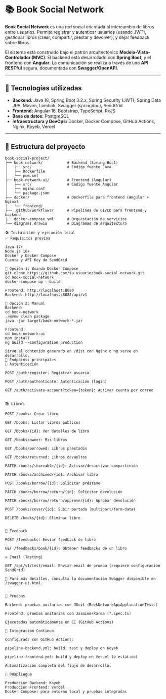 # 📚 Book Social Network

**Book Social Network** es una red social orientada al intercambio de libros entre usuarios. Permite registrar y autenticar usuarios (usando JWT), gestionar libros (crear, compartir, prestar y devolver), y dejar feedback sobre libros. 

El sistema está construido bajo el patrón arquitectónico **Modelo-Vista-Controlador (MVC)**. El backend está desarrollado con **Spring Boot**, y el frontend con **Angular**. La comunicación se realiza a través de una **API RESTful** segura, documentada con **Swagger/OpenAPI**.

---

## 🚀 Tecnologías utilizadas

- **Backend:** Java 18, Spring Boot 3.2.x, Spring Security (JWT), Spring Data JPA, Maven, Lombok, Swagger (springdoc), SendGrid
- **Frontend:** Angular 16, Bootstrap, TypeScript, RxJS
- **Base de datos:** PostgreSQL
- **Infraestructura y DevOps:** Docker, Docker Compose, GitHub Actions, Nginx, Koyeb, Vercel

---

## 🧩 Estructura del proyecto

```plaintext
book-social-project/
├── book-network/           # Backend (Spring Boot)
│   ├── src/                # Código fuente Java
│   ├── Dockerfile
│   └── pom.xml
├── book-network-ui/        # Frontend (Angular)
│   ├── src/                # Código fuente Angular
│   ├── nginx.conf
│   └── package.json
├── docker/                 # Dockerfile para frontend (Angular + Nginx)
│   └── frontend/
├── .github/workflows/      # Pipelines de CI/CD para frontend y backend
├── docker-compose.yml      # Orquestación de servicios
└── diagrams.drawio         # Diagramas de arquitectura

🛠 Instalación y ejecución local
✅ Requisitos previos

Java 17+
Node.js 16+
Docker y Docker Compose
Cuenta y API Key de SendGrid

🔄 Opción 1: Usando Docker Compose
git clone https://github.com/tu-usuario/book-social-network.git
cd book-social-network
docker-compose up --build

Frontend: http://localhost:8080
Backend: http://localhost:8088/api/v1

🔧 Opción 2: Manual
Backend:
cd book-network
./mvnw clean package
java -jar target/book-network-*.jar

Frontend:
cd book-network-ui
npm install
ng build --configuration production

Sirve el contenido generado en /dist con Nginx o ng serve en desarrollo.
📡 Endpoints principales
🔐 Autenticación

POST /auth/register: Registrar usuario

POST /auth/authenticate: Autenticación (login)

GET /auth/activate-account?token={token}: Activar cuenta por correo


📚 Libros

POST /books: Crear libro

GET /books: Listar libros públicos

GET /books/{id}: Ver detalles de libro

GET /books/owner: Mis libros

GET /books/borrowed: Libros prestados

GET /books/returned: Libros devueltos

PATCH /books/shareable/{id}: Activar/desactivar compartición

PATCH /books/archived/{id}: Archivar libro

POST /books/borrow/{id}: Solicitar préstamo

PATCH /books/borrow/return/{id}: Solicitar devolución

PATCH /books/borrow/return/approve/{id}: Aprobar devolución

POST /books/cover/{id}: Subir portada (multipart/form-data)

DELETE /books/{id}: Eliminar libro


💬 Feedback

POST /feedbacks: Enviar feedback de libro

GET /feedbacks/book/{id}: Obtener feedbacks de un libro

✉️ Email (Testing)

GET /api/v1/test/email: Enviar email de prueba (requiere configuración SendGrid)

📖 Para más detalles, consulta la documentación Swagger disponible en /swagger-ui.html.


🧪 Pruebas

Backend: pruebas unitarias con JUnit (BookNetworkApiApplicationTests)

Frontend: pruebas unitarias con Jasmine/Karma (*.spec.ts)

Ejecutadas automáticamente en CI (GitHub Actions)

🔄 Integración Continua

Configurada con GitHub Actions:

pipeline-backend.yml: build, test y deploy en Koyeb

pipeline-frontend.yml: build y deploy en Vercel (o estático)

Automatización completa del flujo de desarrollo.

🚀 Despliegue

Producción Backend: Koyeb
Producción Frontend: Vercel
Docker Compose: para entorno local y pruebas integradas
